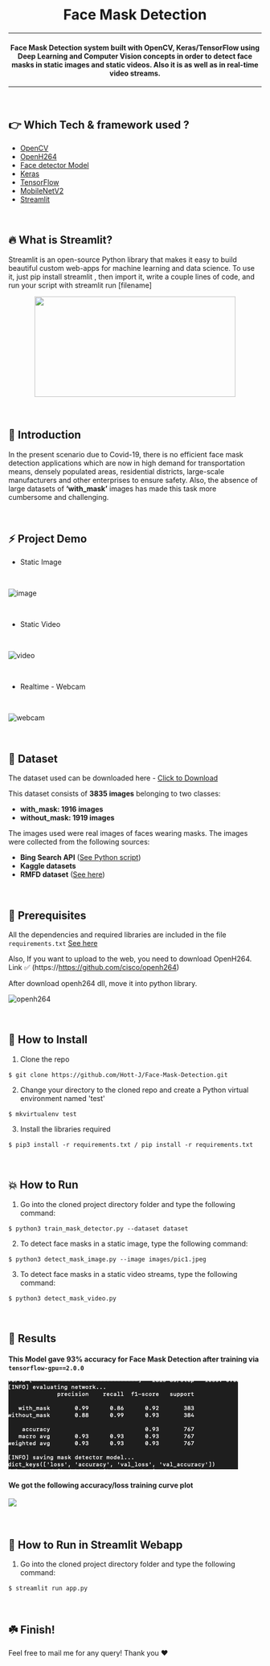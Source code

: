 <h1 align="center">Face Mask Detection</h1>

- - -

<div align= "center">
  <h4>Face Mask Detection system built with OpenCV, Keras/TensorFlow using Deep Learning and Computer Vision concepts in order to detect face masks in static images and static
    videos. Also it is as well as in real-time video streams. </h4>
</div>

- - -

&nbsp;&nbsp;&nbsp;&nbsp;&nbsp;&nbsp;&nbsp;&nbsp;&nbsp;&nbsp;&nbsp;&nbsp;&nbsp;&nbsp;&nbsp;&nbsp;&nbsp;&nbsp;&nbsp;&nbsp;&nbsp;&nbsp;&nbsp;&nbsp;&nbsp;&nbsp;&nbsp;&nbsp;&nbsp;&nbsp;

## 👉 Which Tech & framework used ?

- [OpenCV](https://opencv.org/)
- [OpenH264](https://https://github.com/cisco/openh264)
- [Face detector Model](https://www.pyimagesearch.com/2020/05/04/covid-19-face-mask-detector-with-opencv-keras-tensorflow-and-deep-learning/)
- [Keras](https://keras.io/)
- [TensorFlow](https://www.tensorflow.org/)
- [MobileNetV2](https://arxiv.org/abs/1801.04381)
- [Streamlit](https://www.streamlit.io/)

<br/>

## 🔥 What is Streamlit?
Streamlit is an open-source Python library that makes it easy to build beautiful custom web-apps for machine learning and data science. To use it, just pip install streamlit , then import it, write a couple lines of code, and run your script with streamlit run [filename] <br/>
<p align="center"><img src="https://user-images.githubusercontent.com/47052106/90765856-a46b1e00-e325-11ea-9b2a-549fb4f96151.png" width="400" height="200"></p>

<br/>

## 🌈 Introduction
In the present scenario due to Covid-19, there is no efficient face mask detection applications which are now in high demand for transportation means, densely populated areas, residential districts, large-scale manufacturers and other enterprises to ensure safety. Also, the absence of large datasets of __‘with_mask’__ images has made this task more cumbersome and challenging. 

<br/>

## ⚡️ Project Demo
- Static Image
<br/>

![image](https://user-images.githubusercontent.com/47052106/90777920-fa948d00-e336-11ea-9f59-15861f5c84ee.JPG)

<br/>

- Static Video
<br/>

![video](https://user-images.githubusercontent.com/47052106/90778045-20219680-e337-11ea-9b01-77c9a7864fda.JPG)

<br/>

- Realtime - Webcam
<br/>

![webcam](https://user-images.githubusercontent.com/47052106/90784866-ae4c4b80-e33c-11ea-8977-80ae5e4380b6.JPG)

<br/>

## 📁 Dataset
The dataset used can be downloaded here - [Click to Download](https://drive.google.com/drive/folders/1XDte2DL2Mf_hw4NsmGst7QtYoU7sMBVG?usp=sharing)

This dataset consists of __3835 images__ belonging to two classes:
*	__with_mask: 1916 images__
*	__without_mask: 1919 images__

The images used were real images of faces wearing masks. The images were collected from the following sources:

* __Bing Search API__ ([See Python script](https://github.com/Hott-J/Face-Mask-Detection/blob/master/search.py))
* __Kaggle datasets__ 
* __RMFD dataset__ ([See here](https://github.com/X-zhangyang/Real-World-Masked-Face-Dataset))

<br/>

## 📌 Prerequisites

All the dependencies and required libraries are included in the file <code>requirements.txt</code> [See here](https://github.com/Hott-J/Face-Mask-Detection/blob/master/requirements.txt)

Also, If you want to upload to the web, you need to download OpenH264. 
Link ✅ (https://https://github.com/cisco/openh264)

After download openh264 dll, move it into python library.

![openh264](https://user-images.githubusercontent.com/47052106/90783313-ddfa5400-e33a-11ea-8ff4-61620be8e8b7.JPG)

<br/>

## 🚀 How to Install
1. Clone the repo
```
$ git clone https://github.com/Hott-J/Face-Mask-Detection.git
```

2. Change your directory to the cloned repo and create a Python virtual environment named 'test'
```
$ mkvirtualenv test
```

3. Install the libraries required
```
$ pip3 install -r requirements.txt / pip install -r requirements.txt
```

<br/>

## 💥 How to Run

1. Go into the cloned project directory folder and type the following command:
```
$ python3 train_mask_detector.py --dataset dataset
```

2. To detect face masks in a static image, type the following command: 
```
$ python3 detect_mask_image.py --image images/pic1.jpeg
```

3. To detect face masks in a static video streams, type the following command:
```
$ python3 detect_mask_video.py 
```

<br/>

## 🍭 Results

#### This Model gave 93% accuracy for Face Mask Detection after training via <code>tensorflow-gpu==2.0.0</code>

![](https://github.com/chandrikadeb7/Face-Mask-Detection/blob/master/Readme_images/Screenshot%202020-06-01%20at%209.48.27%20PM.png)

#### We got the following accuracy/loss training curve plot
![](https://github.com/chandrikadeb7/Face-Mask-Detection/blob/master/plot.png)

<br/>

## 🐶 How to Run in Streamlit Webapp

1. Go into the cloned project directory folder and type the following command:
```
$ streamlit run app.py 
```

<br/>

## ☘️ Finish!
Feel free to mail me for any query! Thank you ❤️
